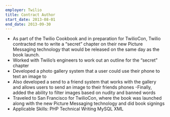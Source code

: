```yaml
---
employer: Twilio
title: Contract Author
start_date: 2013-08-01
end_date: 2013-09-30
---
```


- As part of the Twilio Cookbook and in preparation for TwilioCon, Twilio contracted me to write a “secret” chapter on their new Picture Messaging technology that would be released on the same day as the book launch.
- Worked with Twilio’s engineers to work out an outline for the “secret” chapter
- Developed a photo gallery system that a user could use their phone to text an image to
- Also developed a send to a friend system that works with the gallery and allows users to send an image to their friends phones
-Finally, added the ability to filter images based on nudity and banned words
- Traveled to San Francisco for TwilioCon, where the book was launched along with the new Picture Messaging technology and did book signings
- Applicable Skills: PHP  Technical Writing  MySQL  XML
